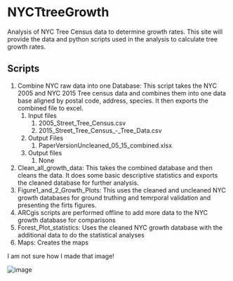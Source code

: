 # NYCTtreeGrowth
Analysis of NYC Tree Census data to determine growth rates.   This site will provide the data and python scripts used in the analysis to calculate tree growth rates.  

## Scripts
1. Combine NYC raw data into one Database:  This script takes the NYC 2005 and NYC 2015 Tree census data and combines them into one data base aligned by postal code, address, species.  It then exports the combined file to excel.
   1. Input files
        1. 2005_Street_Tree_Census.csv
        2. 2015_Street_Tree_Census_-_Tree_Data.csv   
   3. Output Files
        1. PaperVersionUncleaned_05_15_combined.xlsx
    1. Output files
        1. None                     
4. Clean_all_growth_data: This takes the combined database and then cleans the data. It does some basic descriptive statistics and exports the cleaned database for further analysis.
5. Figure1_and_2_Growth_Plots:  This uses the cleaned and uncleaned NYC growth databases for ground truthing and temrporal validation and presenting the firts figures.
6. ARCgis scripts are performed offline to add more data to the NYC growth database for comparisons
7. Forest_Plot_statistics: Uses the cleaned NYC growth database with the additional data to do the statistical analyses
8. Maps: Creates the maps


I am not sure how I made that image!


![image](https://github.com/bmaillou/NYCTtreeGrowth/assets/8991003/696bf23b-021a-4805-acf7-a9556b115bbd)


